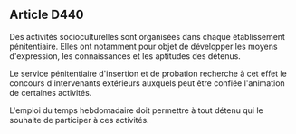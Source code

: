 Article D440
----
Des activités socioculturelles sont organisées dans chaque établissement
pénitentiaire. Elles ont notamment pour objet de développer les moyens
d'expression, les connaissances et les aptitudes des détenus.

Le service pénitentiaire d'insertion et de probation recherche à cet effet le
concours d'intervenants extérieurs auxquels peut être confiée l'animation de
certaines activités.

L'emploi du temps hebdomadaire doit permettre à tout détenu qui le souhaite de
participer à ces activités.
